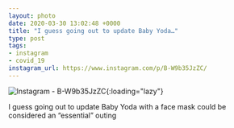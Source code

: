 ```yaml
---
layout: photo
date: 2020-03-30 13:02:48 +0000
title: "I guess going out to update Baby Yoda…"
type: post
tags:
- instagram
- covid_19
instagram_url: https://www.instagram.com/p/B-W9b35JzZC/
---
```


![Instagram - B-W9b35JzZC](https://colinseymour.co.uk/img/B-W9b35JzZC.jpg){:loading="lazy"}

I guess going out to update Baby Yoda with a face mask could be considered an “essential” outing
